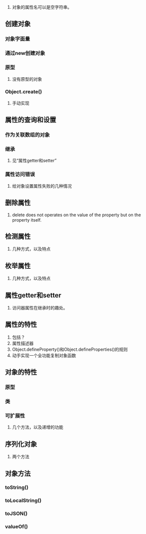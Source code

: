 1. 对象的属性名可以是空字符串。
## 创建对象
### 对象字面量
### 通过new创建对象
### 原型
1. 没有原型的对象
### Object.create()
1. 手动实现
## 属性的查询和设置
### 作为关联数组的对象
### 继承
1. 见“属性getter和setter”
### 属性访问错误
1. 给对象设置属性失败的几种情况
## 删除属性
1. delete does not operates on the value of the property but on the property itself.
## 检测属性
1. 几种方式，以及特点
## 枚举属性
1. 几种方式，以及特点
## 属性getter和setter
1. 访问器属性在继承时的趣处。
## 属性的特性
1. 包括？
2. 属性描述器
3. Object.defineProperty()和Object.defineProperties()的规则
4. 动手实现一个全功能复制对象函数
## 对象的特性
### 原型
### 类
### 可扩展性
1. 几个方法，以及递增的功能
## 序列化对象
1. 两个方法
## 对象方法
### toString()
### toLocalString()
### toJSON()
### valueOf()